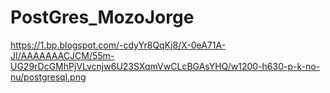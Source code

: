# PostGres_MozoJorge
https://1.bp.blogspot.com/-cdyYr8QqKj8/X-0eA71A-JI/AAAAAAACJCM/55m-UG29rDcGMhPjVLvcnjw6U23SXqmVwCLcBGAsYHQ/w1200-h630-p-k-no-nu/postgresql.png 
